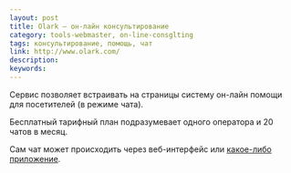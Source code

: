 ```yaml
---
layout: post
title: Olark — он-лайн консультирование
category: tools-webmaster, on-line-consglting
tags: консультирование, помощь, чат
link: http://www.olark.com/
description:
keywords:
---
```


<p>Сервис позволяет встраивать на страницы систему он-лайн помощи для посетителей (в режиме чата). </p>
<p>Бесплатный тарифный план подразумевает одного оператора и 20 чатов в месяц.</p>
<p>Сам чат может происходить через веб-интерфейс или <a href="http://www.olark.com/customer/portal/topics/142029-chat-clients">какое-либо приложение</a>.</p>
